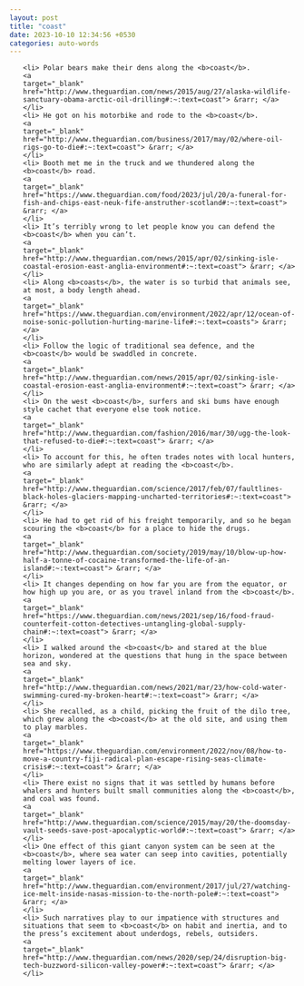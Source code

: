 ```yaml
---
layout: post
title: "coast"
date: 2023-10-10 12:34:56 +0530
categories: auto-words
---
```

<ol>

    <li> Polar bears make their dens along the <b>coast</b>.
    <a 
    target="_blank" 
    href="http://www.theguardian.com/news/2015/aug/27/alaska-wildlife-sanctuary-obama-arctic-oil-drilling#:~:text=coast"> &rarr; </a>
    </li>
    <li> He got on his motorbike and rode to the <b>coast</b>.
    <a 
    target="_blank" 
    href="http://www.theguardian.com/business/2017/may/02/where-oil-rigs-go-to-die#:~:text=coast"> &rarr; </a>
    </li>
    <li> Booth met me in the truck and we thundered along the <b>coast</b> road.
    <a 
    target="_blank" 
    href="https://www.theguardian.com/food/2023/jul/20/a-funeral-for-fish-and-chips-east-neuk-fife-anstruther-scotland#:~:text=coast"> &rarr; </a>
    </li>
    <li> It’s terribly wrong to let people know you can defend the <b>coast</b> when you can’t.
    <a 
    target="_blank" 
    href="http://www.theguardian.com/news/2015/apr/02/sinking-isle-coastal-erosion-east-anglia-environment#:~:text=coast"> &rarr; </a>
    </li>
    <li> Along <b>coasts</b>, the water is so turbid that animals see, at most, a body length ahead.
    <a 
    target="_blank" 
    href="https://www.theguardian.com/environment/2022/apr/12/ocean-of-noise-sonic-pollution-hurting-marine-life#:~:text=coasts"> &rarr; </a>
    </li>
    <li> Follow the logic of traditional sea defence, and the <b>coast</b> would be swaddled in concrete.
    <a 
    target="_blank" 
    href="http://www.theguardian.com/news/2015/apr/02/sinking-isle-coastal-erosion-east-anglia-environment#:~:text=coast"> &rarr; </a>
    </li>
    <li> On the west <b>coast</b>, surfers and ski bums have enough style cachet that everyone else took notice.
    <a 
    target="_blank" 
    href="http://www.theguardian.com/fashion/2016/mar/30/ugg-the-look-that-refused-to-die#:~:text=coast"> &rarr; </a>
    </li>
    <li> To account for this, he often trades notes with local hunters, who are similarly adept at reading the <b>coast</b>.
    <a 
    target="_blank" 
    href="http://www.theguardian.com/science/2017/feb/07/faultlines-black-holes-glaciers-mapping-uncharted-territories#:~:text=coast"> &rarr; </a>
    </li>
    <li> He had to get rid of his freight temporarily, and so he began scouring the <b>coast</b> for a place to hide the drugs.
    <a 
    target="_blank" 
    href="http://www.theguardian.com/society/2019/may/10/blow-up-how-half-a-tonne-of-cocaine-transformed-the-life-of-an-island#:~:text=coast"> &rarr; </a>
    </li>
    <li> It changes depending on how far you are from the equator, or how high up you are, or as you travel inland from the <b>coast</b>.
    <a 
    target="_blank" 
    href="https://www.theguardian.com/news/2021/sep/16/food-fraud-counterfeit-cotton-detectives-untangling-global-supply-chain#:~:text=coast"> &rarr; </a>
    </li>
    <li> I walked around the <b>coast</b> and stared at the blue horizon, wondered at the questions that hung in the space between sea and sky.
    <a 
    target="_blank" 
    href="http://www.theguardian.com/news/2021/mar/23/how-cold-water-swimming-cured-my-broken-heart#:~:text=coast"> &rarr; </a>
    </li>
    <li> She recalled, as a child, picking the fruit of the dilo tree, which grew along the <b>coast</b> at the old site, and using them to play marbles.
    <a 
    target="_blank" 
    href="https://www.theguardian.com/environment/2022/nov/08/how-to-move-a-country-fiji-radical-plan-escape-rising-seas-climate-crisis#:~:text=coast"> &rarr; </a>
    </li>
    <li> There exist no signs that it was settled by humans before whalers and hunters built small communities along the <b>coast</b>, and coal was found.
    <a 
    target="_blank" 
    href="http://www.theguardian.com/science/2015/may/20/the-doomsday-vault-seeds-save-post-apocalyptic-world#:~:text=coast"> &rarr; </a>
    </li>
    <li> One effect of this giant canyon system can be seen at the <b>coast</b>, where sea water can seep into cavities, potentially melting lower layers of ice.
    <a 
    target="_blank" 
    href="http://www.theguardian.com/environment/2017/jul/27/watching-ice-melt-inside-nasas-mission-to-the-north-pole#:~:text=coast"> &rarr; </a>
    </li>
    <li> Such narratives play to our impatience with structures and situations that seem to <b>coast</b> on habit and inertia, and to the press’s excitement about underdogs, rebels, outsiders.
    <a 
    target="_blank" 
    href="http://www.theguardian.com/news/2020/sep/24/disruption-big-tech-buzzword-silicon-valley-power#:~:text=coast"> &rarr; </a>
    </li>